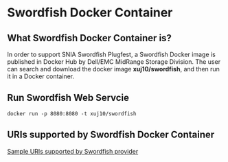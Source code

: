 # Swordfish Docker Container

## What Swordfish Docker Container is?
In order to support SNIA Swordfish Plugfest, a Swordfish Docker image is published in Docker Hub by Dell/EMC MidRange Storage Division.
The user can search and download the docker image **xuj10/swordfish**, and then run it in a Docker container.


## Run Swordfish Web Servcie
 ```
docker run -p 8080:8080 -t xuj10/swordfish
```

## URIs supported by Swordfish Docker Container
[Sample URIs supported by Swordfish provider](https://github.com/jay-tsu/swordfish/blob/master/sample.md)